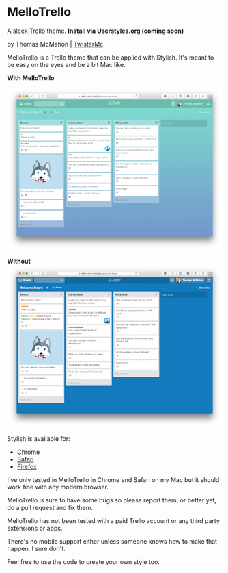 # MelloTrello
A sleek Trello theme. **Install via Userstyles.org (coming soon)**

by Thomas McMahon | [TwisterMc](http://www.twistermc.com)

MelloTrello is a Trello theme that can be applied with Stylish. It's meant to be easy on the eyes and be a bit  Mac like.

**With MelloTrello**

![image](after.png)

**Without**
![image](before.png)

Stylish is available for:

- [Chrome](https://chrome.google.com/webstore/detail/stylish/fjnbnpbmkenffdnngjfgmeleoegfcffe)
- [Safari](http://sobolev.us/stylish/)
- [Firefox](https://addons.mozilla.org/en-US/firefox/addon/stylish/?src=external-userstyleshome) 

I've only tested in MelloTrello in Chrome and Safari on my Mac but it should work fine with any modern browser. 

MelloTrello is sure to have some bugs so please report them, or better yet, do a pull request and fix them. 

MelloTrello has not been tested with a paid Trello account or any third party extensions or apps. 

There's no mobile support either unless someone knows how to make that happen. I sure don't. 

Feel free to use the code to create your own style too.